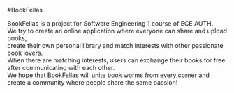#BookFellas  

BookFellas is a project for Software Engineering 1 course of ECE AUTH.  
We try to create an online application where everyone can share and upload books,  
create their own personal library and match interests with other passionate book lovers.  
When there are matching interests, users can exchange their books for free after communicating with each other.  
We hope that BookFellas will unite book worms from every corner and create a community where people share the same passion!
